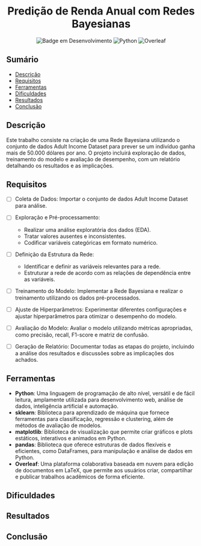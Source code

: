 <h1 align="center"> Predição de Renda Anual com Redes Bayesianas </h1>

<div align="center">

![Badge em Desenvolvimento](http://img.shields.io/static/v1?label=STATUS&message=EM%20DESENVOLVIMENTO&color=GREEN&style=for-the-badge)
![Python](https://img.shields.io/badge/Python-3776AB?style=for-the-badge&logo=python&logoColor=white)
![Overleaf](https://img.shields.io/badge/Overleaf-47A141?style=for-the-badge&logo=Overleaf&logoColor=white)


</div>


## Sumário

* [Descrição](#descrição)
* [Requisitos](#requisitos)
* [Ferramentas](#ferramentas)
* [Dificuldades](#dificuldades)
* [Resultados](#resultados)
* [Conclusão](#conclusao)

## Descrição

Este trabalho consiste na criação de uma Rede Bayesiana utilizando o conjunto de dados Adult Income Dataset para prever se um indivíduo ganha mais de 50.000 dólares por ano. O projeto incluirá exploração de dados, treinamento do modelo e avaliação de desempenho, com um relatório detalhando os resultados e as implicações.

## Requisitos

- [ ] Coleta de Dados: Importar o conjunto de dados Adult Income Dataset para análise.
- [ ] Exploração e Pré-processamento: 
  - Realizar uma análise exploratória dos dados (EDA).
  - Tratar valores ausentes e inconsistentes.
  - Codificar variáveis categóricas em formato numérico.
- [ ] Definição da Estrutura da Rede: 
  - Identificar e definir as variáveis relevantes para a rede.
  - Estruturar a rede de acordo com as relações de dependência entre as variáveis.
- [ ] Treinamento do Modelo: Implementar a Rede Bayesiana e realizar o treinamento utilizando os dados pré-processados.
- [ ] Ajuste de Hiperparâmetros: Experimentar diferentes configurações e ajustar hiperparâmetros para otimizar o desempenho do modelo.
- [ ] Avaliação do Modelo: Avaliar o modelo utilizando métricas apropriadas, como precisão, recall, F1-score e matriz de confusão.
- [ ] Geração de Relatório: Documentar todas as etapas do projeto, incluindo a análise dos resultados e discussões sobre as implicações dos achados.


## Ferramentas

- **Python**: Uma linguagem de programação de alto nível, versátil e de fácil leitura, amplamente utilizada para desenvolvimento web, análise de dados, inteligência artificial e automação.
- **sklearn**: Biblioteca para aprendizado de máquina que fornece ferramentas para classificação, regressão e clustering, além de métodos de avaliação de modelos.  
- **matplotlib**: Biblioteca de visualização que permite criar gráficos e plots estáticos, interativos e animados em Python.  
- **pandas**: Biblioteca que oferece estruturas de dados flexíveis e eficientes, como DataFrames, para manipulação e análise de dados em Python.
- **Overleaf**: Uma plataforma colaborativa baseada em nuvem para edição de documentos em LaTeX, que permite aos usuários criar, compartilhar e publicar trabalhos acadêmicos de forma eficiente.


## Dificuldades

## Resultados

## Conclusão
